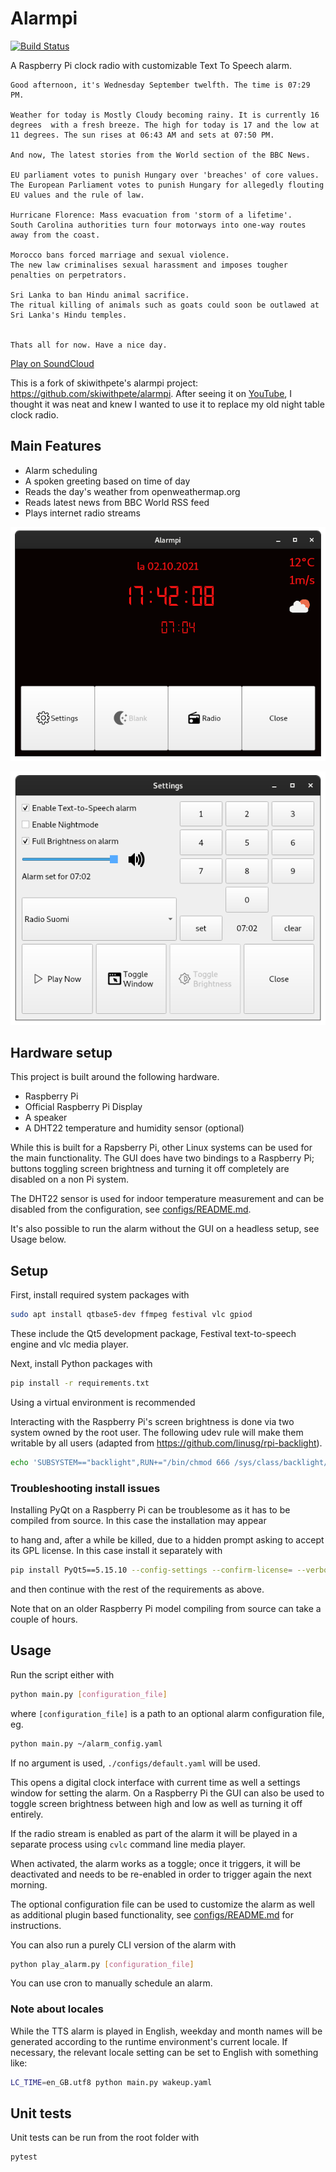 # Alarmpi

[![Build Status](https://img.shields.io/github/workflow/status/lajanki/alarmpi/Run%20pytest)](https://github.com/lajanki/alarmpi/actions/workflows/python-publish.yml)

A Raspberry Pi clock radio with customizable Text To Speech alarm.
```
Good afternoon, it's Wednesday September twelfth. The time is 07:29 PM.

Weather for today is Mostly Cloudy becoming rainy. It is currently 16 degrees  with a fresh breeze. The high for today is 17 and the low at 11 degrees. The sun rises at 06:43 AM and sets at 07:50 PM.

And now, The latest stories from the World section of the BBC News.

EU parliament votes to punish Hungary over 'breaches' of core values.
The European Parliament votes to punish Hungary for allegedly flouting EU values and the rule of law.

Hurricane Florence: Mass evacuation from 'storm of a lifetime'.
South Carolina authorities turn four motorways into one-way routes away from the coast.

Morocco bans forced marriage and sexual violence.
The new law criminalises sexual harassment and imposes tougher penalties on perpetrators.

Sri Lanka to ban Hindu animal sacrifice.
The ritual killing of animals such as goats could soon be outlawed at Sri Lanka's Hindu temples.


Thats all for now. Have a nice day.
```
[Play on SoundCloud](https://soundcloud.com/lajanki/pialarm_sample)


This is a fork of skiwithpete's alarmpi project: https://github.com/skiwithpete/alarmpi. After seeing it on [YouTube](https://youtu.be/julETnOLkaU), I thought it was neat and knew I wanted to use it to replace my old night table clock radio.


## Main Features
 * Alarm scheduling
 * A spoken greeting based on time of day
 * Reads the day's weather from openweathermap.org
 * Reads latest news from BBC World RSS feed
 * Plays internet radio streams
 

![Main window](resources/clock_main.png)

![Settings window](resources/clock_settings.png)


## Hardware setup
This project is built around the following hardware.
 * Raspberry Pi
 * Official Raspberry Pi Display
 * A speaker
 * A DHT22 temperature and humidity sensor (optional)

While this is built for a Rapsberry Pi, other Linux systems can be used for the main functionality. The GUI does have two bindings to a Raspberry Pi; buttons toggling screen brightness and turning it off completely are disabled on a non Pi system.

The DHT22 sensor is used for indoor temperature measurement and can be disabled from the configuration, see [configs/README.md](./configs/README.md).

It's also possible to run the alarm without the GUI on a headless setup, see Usage below.


## Setup
First, install required system packages with  
```bash
sudo apt install qtbase5-dev ffmpeg festival vlc gpiod
```
These include the Qt5 development package, Festival text-to-speech engine and vlc media player.

Next, install Python packages with  
```bash
pip install -r requirements.txt
```
Using a virtual environment is recommended

Interacting with the Raspberry Pi's screen brightness is done via two system owned by the root user. The following udev rule will make them writable by all users (adapted from https://github.com/linusg/rpi-backlight).

```bash
echo 'SUBSYSTEM=="backlight",RUN+="/bin/chmod 666 /sys/class/backlight/%k/brightness /sys/class/backlight/%k/bl_power"' | sudo tee -a /etc/udev/rules.d/backlight-permissions.rules
```

### Troubleshooting install issues
Installing PyQt on a Raspberry Pi can be troublesome as it has to be compiled from source. In this case the installation may appear

to hang and, after a while be killed, due to a hidden prompt asking to accept its GPL license. In this case install it separately with
```bash
pip install PyQt5==5.15.10 --config-settings --confirm-license= --verbose
```
and then continue with the rest of the requirements as above.

Note that on an older Raspberry Pi model compiling from source can take a couple of hours.


## Usage
Run the script either with
```bash
python main.py [configuration_file]
```
where `[configuration_file]` is a path to an optional alarm configuration file, eg.
```bash
python main.py ~/alarm_config.yaml
```
If no argument is used, `./configs/default.yaml` will be used.


This opens a digital clock interface with current time as well a settings window for setting the alarm. On a Raspberry Pi the GUI can also be used to toggle screen brightness between high and low as well as turning it off entirely.

If the radio stream is enabled as part of the alarm it will be played in a separate process using `cvlc` command line media player.

When activated, the alarm works as a toggle; once it triggers, it will be deactivated and needs to be re-enabled in order to trigger again the next morning.

The optional configuration file can be used to customize the alarm as well as additional plugin based functionality, see [configs/README.md](./configs/README.md) for instructions.

You can also run a purely CLI version of the alarm with
```bash
python play_alarm.py [configuration_file]
```
You can use cron to manually schedule an alarm.

### Note about locales
While the TTS alarm is played in English, weekday and month names will be generated according to the runtime environment's current locale. If necessary, the relevant locale setting can be set to English with something like:
```bash
LC_TIME=en_GB.utf8 python main.py wakeup.yaml
```

## Unit tests
Unit tests can be run from the root folder with
```bash
pytest
```
